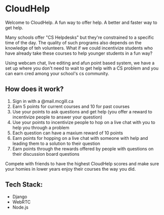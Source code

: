 CloudHelp
=====
Welcome to CloudHelp. A fun way to offer help. A better and faster way to get help.

Many schools offer "CS Helpdesks" but they're constrained to a specific time of the day. The quality of such programs also depends on the knowledge of teh volunteers.
What if we could incentivize students who have already take these courses to help younger students in a fun way?

Using webcam chat, live editing and afun point based system, we have a set up where you don't need to wait to get help with a CS problem and you can earn cred among your school's cs community. 


How does it work?
------

1. Sign in with a @mail.mcgill.ca
3. Earn 5 points for current courses and 10 for past courses
4. Use your points to ask questions and get help (you offer a reward to incentivize people to answer your question)
5. Use your points to incentivize people to hop on a live chat with you to help you through a problem
5. Each question can have a maxium reward of 10 points
6. Earn points for hopping on a live chat with someone with help and leading them to a solution to their question
7. Earn points through the rewards offered by people with questions on their discussion board questions
 

Compete with friends to have the highest CloudHelp scores and make sure your homies in lower years enjoy their courses the way you did.

Tech Stack:
-------
+ Django
+ WebRTC
+ Node.js

